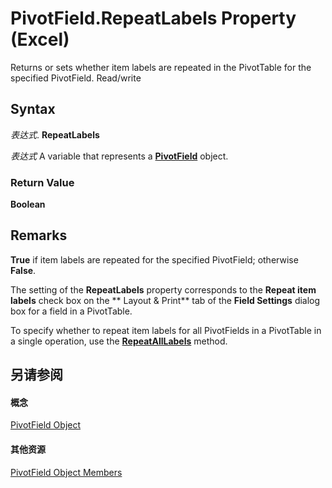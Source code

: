 
# PivotField.RepeatLabels Property (Excel)

Returns or sets whether item labels are repeated in the PivotTable for the specified PivotField. Read/write


## Syntax

 _表达式_. **RepeatLabels**

 _表达式_ A variable that represents a **[PivotField](52784960-e2da-b43a-1e37-2d4dae61c6d8.md)** object.


### Return Value

 **Boolean**


## Remarks

 **True** if item labels are repeated for the specified PivotField; otherwise **False**.

The setting of the  **RepeatLabels** property corresponds to the **Repeat item labels** check box on the ** Layout &amp; Print** tab of the **Field Settings** dialog box for a field in a PivotTable.

To specify whether to repeat item labels for all PivotFields in a PivotTable in a single operation, use the  **[RepeatAllLabels](4ca1a7fa-4db6-20da-e37b-37445fee30cf.md)** method.


## 另请参阅


#### 概念


[PivotField Object](52784960-e2da-b43a-1e37-2d4dae61c6d8.md)
#### 其他资源


[PivotField Object Members](http://msdn.microsoft.com/library/4a6ea12a-072c-a386-c855-7bf5f6eadd46%28Office.15%29.aspx)